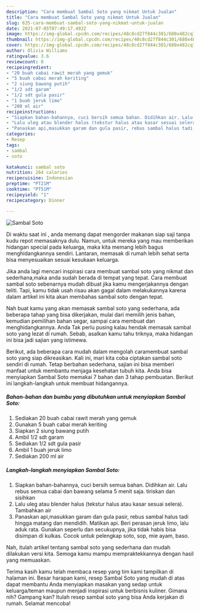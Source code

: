 ```yaml
---
description: "Cara membuat Sambal Soto yang nikmat Untuk Jualan"
title: "Cara membuat Sambal Soto yang nikmat Untuk Jualan"
slug: 635-cara-membuat-sambal-soto-yang-nikmat-untuk-jualan
date: 2021-07-05T07:49:17.492Z
image: https://img-global.cpcdn.com/recipes/48c8cd27f844c301/680x482cq70/sambal-soto-foto-resep-utama.jpg
thumbnail: https://img-global.cpcdn.com/recipes/48c8cd27f844c301/680x482cq70/sambal-soto-foto-resep-utama.jpg
cover: https://img-global.cpcdn.com/recipes/48c8cd27f844c301/680x482cq70/sambal-soto-foto-resep-utama.jpg
author: Olivia Williams
ratingvalue: 3.6
reviewcount: 8
recipeingredient:
- "20 buah cabai rawit merah yang gemuk"
- "5 buah cabai merah keriting"
- "2 siung bawang putih"
- "1/2 sdt garam"
- "1/2 sdt gula pasir"
- "1 buah jeruk limo"
- "200 ml air"
recipeinstructions:
- "Siapkan bahan-bahannya, cuci bersih semua bahan. Didihkan air. Lalu rebus semua cabai dan bawang selama 5 menit saja. tiriskan dan sisihkan"
- "Lalu uleg atau blender halus (tekstur halus atau kasar sesuai selera). Tambahkan air"
- "Panaskan api,masukkan garam dan gula pasir, rebus sambal halus tadi hingga matang dan mendidih. Matikan api. Beri perasan jeruk limo, lalu aduk rata. Gunakan seperlu dan secukupnya, jika tidak habis bisa disimpan di kulkas. Cocok untuk pelengkap soto, sop, mie ayam, baso."
categories:
- Resep
tags:
- sambal
- soto

katakunci: sambal soto 
nutrition: 264 calories
recipecuisine: Indonesian
preptime: "PT21M"
cooktime: "PT51M"
recipeyield: "1"
recipecategory: Dinner

---
```



![Sambal Soto](https://img-global.cpcdn.com/recipes/48c8cd27f844c301/680x482cq70/sambal-soto-foto-resep-utama.jpg)

Di waktu  saat ini , anda memang dapat mengorder makanan siap saji tanpa kudu repot memasaknya dulu. Namun, untuk mereka yang mau memberikan hidangan special pada keluarga, maka kita memang lebih bagus menghidangkannya sendiri. Lantaran, memasak di rumah lebih sehat serta bisa menyesuaikan sesuai kesukaan keluarga.

Jika anda lagi mencari inspirasi cara membuat sambal soto yang nikmat dan sederhana,maka anda sudah berada di tempat yang tepat. Cara membuat sambal soto  sebenarnya mudah dibuat jika kamu mengerjakannya dengan teliti. Tapi, kamu tidak usah risau akan gagal dalam melakukannya 
karena dalam artikel ini kita akan membahas sambal soto dengan tepat.  



Nah buat kamu yang akan memasak sambal soto yang sederhana, ada beberapa tahap yang bisa dikerjakan, mulai dari memilih jenis bahan, kemudian pemilihan bahan segar, sampai cara membuat dan menghidangkannya. Anda Tak perlu pusing kalau hendak memasak sambal soto yang lezat di rumah. Sebab, asalkan kamu  tahu triknya, maka hidangan ini bisa jadi sajian yang istimewa.

Berikut, ada beberapa cara mudah dalam mengolah caramembuat sambal soto yang siap dikreasikan. Kali ini, mari kita coba ciptakan sambal soto sendiri di rumah. Tetap berbahan sederhana, sajian ini bisa memberi manfaat untuk membantu menjaga kesehatan tubuh kita. Anda bisa menyiapkan Sambal Soto memakai 7 bahan dan 3 tahap pembuatan. Berikut ini langkah-langkah untuk membuat hidangannya.

<!--inarticleads1-->

##### Bahan-bahan dan bumbu yang dibutuhkan untuk menyiapkan Sambal Soto:

1. Sediakan 20 buah cabai rawit merah yang gemuk
1. Gunakan 5 buah cabai merah keriting
1. Siapkan 2 siung bawang putih
1. Ambil 1/2 sdt garam
1. Sediakan 1/2 sdt gula pasir
1. Ambil 1 buah jeruk limo
1. Sediakan 200 ml air




<!--inarticleads2-->

##### Langkah-langkah menyiapkan Sambal Soto:

1. Siapkan bahan-bahannya, cuci bersih semua bahan. Didihkan air. Lalu rebus semua cabai dan bawang selama 5 menit saja. tiriskan dan sisihkan
1. Lalu uleg atau blender halus (tekstur halus atau kasar sesuai selera). Tambahkan air
1. Panaskan api,masukkan garam dan gula pasir, rebus sambal halus tadi hingga matang dan mendidih. Matikan api. Beri perasan jeruk limo, lalu aduk rata. Gunakan seperlu dan secukupnya, jika tidak habis bisa disimpan di kulkas. Cocok untuk pelengkap soto, sop, mie ayam, baso.




Nah, itulah artikel tentang  sambal soto  yang sederhana dan mudah dilakukan versi kita. Semoga kamu mampu mempraktekkannya dengan hasil yang memuaskan. 

Terima kasih kamu telah membaca resep yang tim kami tampilkan di halaman ini. Besar harapan kami, resep  Sambal Soto yang mudah di atas dapat membantu Anda menyiapkan masakan yang sedap untuk keluarga/teman maupun menjadi inspirasi untuk berbisnis kuliner. Gimana nih? Gampang kan? Itulah resep sambal soto yang bisa Anda kerjakan di rumah. Selamat mencoba!

